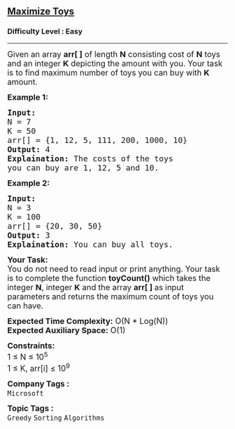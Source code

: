 <h2><a href="https://www.geeksforgeeks.org/problems/maximize-toys0331/1?page=2&sprint=a663236c31453b969852f9ea22507634&sortBy=difficulty">Maximize Toys</a></h2><h3>Difficulty Level : Easy</h3><hr><div class="problems_problem_content__Xm_eO"><p><span style="font-size:18px">Given an array <strong>arr[ ]</strong> of length <strong>N</strong> consisting cost of <strong>N</strong> toys and&nbsp;an integer <strong>K</strong> depicting the amount with you. Your task is to find maximum number of toys you can buy&nbsp;with <strong>K</strong> amount.&nbsp;</span></p>

<p><strong><span style="font-size:18px">Example 1:</span></strong></p>

<pre><span style="font-size:18px"><strong>Input:</strong> 
N = 7 
K = 50
arr[] = {1, 12, 5, 111, 200, 1000, 10}
<strong>Output:</strong> 4
<strong>Explaination:</strong> The costs of the toys 
you can buy are 1, 12, 5 and 10.</span></pre>

<p><strong><span style="font-size:18px">Example 2:</span></strong></p>

<pre><span style="font-size:18px"><strong>Input:</strong> 
N = 3 
K = 100
arr[] = {20, 30, 50}
<strong>Output:</strong> 3
<strong>Explaination:</strong> You can buy all toys.</span></pre>

<p><span style="font-size:18px"><strong>Your Task:</strong><br>
You do not need to read input or print anything. Your task is to complete the function <strong>toyCount()</strong> which takes the integer <strong>N</strong>,&nbsp;integer <strong>K</strong> and the array <strong>arr[ ] </strong>as input parameters&nbsp;and returns the maximum count of toys you can have.</span></p>

<p><span style="font-size:18px"><strong>Expected Time Complexity:</strong> O(N * Log(N))<br>
<strong>Expected Auxiliary Space:</strong> O(1)</span></p>

<p><span style="font-size:18px"><strong>Constraints:</strong><br>
1 ≤ N ≤ 10<sup>5</sup><br>
1 ≤ K, arr[i] ≤ 10<sup>9</sup></span></p>
</div><p><span style=font-size:18px><strong>Company Tags : </strong><br><code>Microsoft</code>&nbsp;<br><p><span style=font-size:18px><strong>Topic Tags : </strong><br><code>Greedy</code>&nbsp;<code>Sorting</code>&nbsp;<code>Algorithms</code>&nbsp;